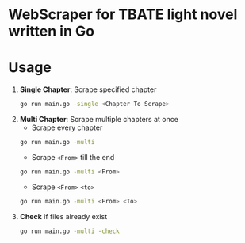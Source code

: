 # WebScraper for TBATE light novel written in Go

# Usage
1. **Single Chapter**: Scrape specified chapter
    ```bash
    go run main.go -single <Chapter To Scrape>
    ```
2. **Multi Chapter**: Scrape multiple chapters at once 
    * Scrape every chapter
    ```bash
    go run main.go -multi
    ```
    * Scrape `<From>` till the end
    ```bash
    go run main.go -multi <From>
    ```
    * Scrape `<From>` `<to>`
    ```bash
    go run main.go -multi <From> <To>
    ```
3. **Check** if files already exist
    ```bash
    go run main.go -multi -check
    ```
